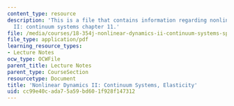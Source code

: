 ```yaml
---
content_type: resource
description: 'This is a file that contains information regarding nonlinear dynamics
  II: continuum systems chapter 11.'
file: /media/courses/18-354j-nonlinear-dynamics-ii-continuum-systems-spring-2015/cc99e40cada75a59bd601f928f147312_MIT18_354JS15_Ch11.pdf
file_type: application/pdf
learning_resource_types:
- Lecture Notes
ocw_type: OCWFile
parent_title: Lecture Notes
parent_type: CourseSection
resourcetype: Document
title: 'Nonlinear Dynamics II: Continuum Systems, Elasticity'
uid: cc99e40c-ada7-5a59-bd60-1f928f147312
---
```

